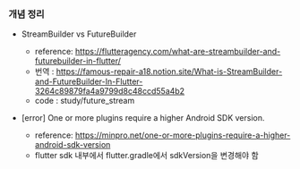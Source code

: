 ### 개념 정리
- StreamBuilder vs FutureBuilder
    - reference: https://flutteragency.com/what-are-streambuilder-and-futurebuilder-in-flutter/
    - 번역 : https://famous-repair-a18.notion.site/What-is-StreamBuilder-and-FutureBuilder-In-Flutter-3264c89879fa4a9799d8c48ccd55a4b2
    - code : study/future_stream

- [error] One or more plugins require a higher Android SDK version.
    - reference: https://minpro.net/one-or-more-plugins-require-a-higher-android-sdk-version
    - flutter sdk 내부에서 flutter.gradle에서 sdkVersion을 변경해야 함
